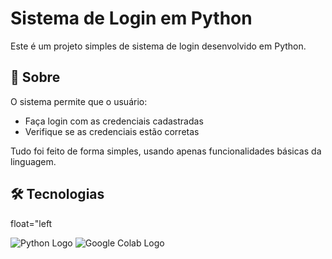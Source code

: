 # Sistema de Login em Python

Este é um projeto simples de sistema de login desenvolvido em Python.

## 📌 Sobre

O sistema permite que o usuário:
- Faça login com as credenciais cadastradas
- Verifique se as credenciais estão corretas

Tudo foi feito de forma simples, usando apenas funcionalidades básicas da linguagem.

## 🛠 Tecnologias
<P> float="left

![Python Logo](https://upload.wikimedia.org/wikipedia/commons/c/c3/Python-logo-notext.svg)
![Google Colab Logo](https://colab.research.google.com/img/colab_favicon_256px.png)

</P>

